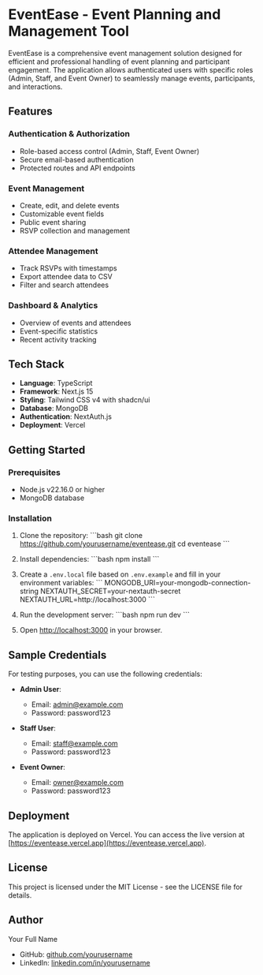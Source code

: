 # EventEase - Event Planning and Management Tool

EventEase is a comprehensive event management solution designed for efficient and professional handling of event planning and participant engagement. The application allows authenticated users with specific roles (Admin, Staff, and Event Owner) to seamlessly manage events, participants, and interactions.

## Features

### Authentication & Authorization
- Role-based access control (Admin, Staff, Event Owner)
- Secure email-based authentication
- Protected routes and API endpoints

### Event Management
- Create, edit, and delete events
- Customizable event fields
- Public event sharing
- RSVP collection and management

### Attendee Management
- Track RSVPs with timestamps
- Export attendee data to CSV
- Filter and search attendees

### Dashboard & Analytics
- Overview of events and attendees
- Event-specific statistics
- Recent activity tracking

## Tech Stack

- **Language**: TypeScript
- **Framework**: Next.js 15
- **Styling**: Tailwind CSS v4 with shadcn/ui
- **Database**: MongoDB
- **Authentication**: NextAuth.js
- **Deployment**: Vercel

## Getting Started

### Prerequisites

- Node.js v22.16.0 or higher
- MongoDB database

### Installation

1. Clone the repository:
   \`\`\`bash
   git clone https://github.com/yourusername/eventease.git
   cd eventease
   \`\`\`

2. Install dependencies:
   \`\`\`bash
   npm install
   \`\`\`

3. Create a `.env.local` file based on `.env.example` and fill in your environment variables:
   \`\`\`
   MONGODB_URI=your-mongodb-connection-string
   NEXTAUTH_SECRET=your-nextauth-secret
   NEXTAUTH_URL=http://localhost:3000
   \`\`\`

4. Run the development server:
   \`\`\`bash
   npm run dev
   \`\`\`

5. Open [http://localhost:3000](http://localhost:3000) in your browser.

## Sample Credentials

For testing purposes, you can use the following credentials:

- **Admin User**:
  - Email: admin@example.com
  - Password: password123

- **Staff User**:
  - Email: staff@example.com
  - Password: password123

- **Event Owner**:
  - Email: owner@example.com
  - Password: password123

## Deployment

The application is deployed on Vercel. You can access the live version at [https://eventease.vercel.app](https://eventease.vercel.app).

## License

This project is licensed under the MIT License - see the LICENSE file for details.

## Author

Your Full Name
- GitHub: [github.com/yourusername](https://github.com/yourusername)
- LinkedIn: [linkedin.com/in/yourusername](https://linkedin.com/in/yourusername)
